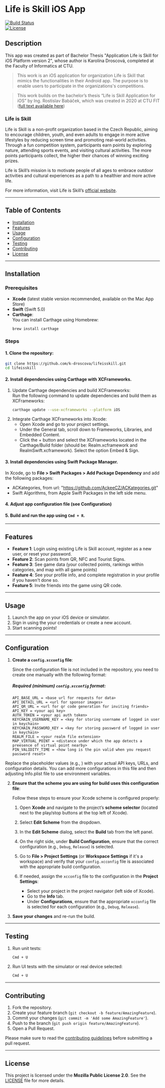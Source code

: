 # Life is Skill iOS App

[![Build Status](https://img.shields.io/travis/com/username/repository.svg)](https://travis-ci.com/username/repository)  
[![License](https://img.shields.io/github/license/username/repository.svg)](./LICENSE.md)

## Description

This app was created as part of Bachelor Thesis "Application Life is Skill for iOS Platform version 2", whose author is Karolína Droscová, completed at the Faculty of Informatics at CTU. 
 
> This work is an iOS application for organization Life is Skill that mimics the functionalities in their Android app. The purpose is to enable users to participate in the organizations's competitions.

> This work builds on the bachelor’s thesis “Life is Skill Application for iOS” by Ing. Rostislav Babáček, which was created in 2020 at CTU FIT ([full text available here](https://dspace.cvut.cz/handle/10467/88721))

### Life is Skill

Life is Skill is a non-profit organization based in the Czech Republic, aiming to encourage children, youth, and even adults to engage in more active lifestyles by reducing screen time and promoting real-world activities. Through a fun competition system, participants earn points by exploring nature, attending sports events, and visiting cultural activities. The more points participants collect, the higher their chances of winning exciting prizes.

Life is Skill’s mission is to motivate people of all ages to embrace outdoor activities and cultural experiences as a path to a healthier and more active life.

For more information, visit Life is Skill’s [official website](https://www.lifeisskill.cz).

---

## Table of Contents
- [Installation](#installation)
- [Features](#features)
- [Usage](#usage)
- [Configuration](#configuration)
- [Testing](#testing)
- [Contributing](#contributing)
- [License](#license)

---

## Installation

### Prerequisites
- **Xcode** (latest stable version recommended, available on the Mac App Store)
- **Swift** (Swift 5.0)
- **Carthage**:  
  You can install Carthage using Homebrew:
  ```bash
  brew install carthage
  ```

### Steps

#### 1. Clone the repository:
   ```bash
   git clone https://github.com/k-droscova/lifeisskill.git
   cd lifeisskill
   ```

#### 2. Install dependencies using **Carthage with XCFrameworks**.
  1. Update Carthage dependencies and build XCFrameworks:  
     Run the following command to update dependencies and build them as XCFrameworks:
     ```bash
     carthage update --use-xcframeworks --platform iOS
     ```
  2. Integrate Carthage XCFrameworks into Xcode:
     - Open Xcode and go to your project settings.
     - Under the General tab, scroll down to Frameworks, Libraries, and Embedded Content.
     - Click the + button and select the XCFrameworks located in the Carthage/Build folder (should be: Realm.xcframework and RealmSwift.xcframework). Select the option Embed & Sign.

#### 3. Install dependencies using **Swift Package Manager**.
In Xcode, go to **File > Swift Packages > Add Package Dependency** and add the following packages:
- ACKategories, from url: "https://github.com/AckeeCZ/ACKategories.git"
- Swift Algorithms, from Apple Swift Packages in the left side menu.

#### 4. Adjust app configuration file (see Configuration)

#### 5. Build and run the app using `Cmd + R`.

---

## Features

- **Feature 1**: Login using existing Life is Skill account, register as a new user, or reset your password.
- **Feature 2**: Scan points from QR, NFC and Tourist Signs.
- **Feature 3**: See game data (your collected points, rankings within categories, and map with all game points)
- **Feature 4**: See your profile info, and complete registration in your profile if you haven't done so.
- **Feature 5**: Invite friends into the game using QR code.

---

## Usage

1. Launch the app on your iOS device or simulator.
2. Sign in using the your credentials or create a new account.
3. Start scanning points!

---

## Configuration

1. **Create a `config.xcconfig` file**:

   Since the configuration file is not included in the repository, you need to create one manually with the following format:

   ##### Required (minimum) `config.xcconfig` format:

   ```plaintext
   API_BASE_URL = <base url for requests for data>
   API_DETAIL_URL = <url for sponsor images>
   API_QR_URL = <url for qr code generation for inviting friends>
   API_KEY = <your api key>
   AUTH_TOKEN = <your api auth token>
   KEYCHAIN_USERNAME_KEY = <key for storing username of logged in user in keychain>
   KEYCHAIN_PASSWORD_KEY = <key for storing password of logged in user in keychain>
   REALM_FILE = <your realm file extension>
   MAP_VIRTUAL_POINT = <distance under which the app detects a preesence of virtual point nearby>
   PIN_VALIDITY_TIME = <how long is the pin valid when you request password reset>
   ```
  Replace the placeholder values (e.g., <your-api-base-url>) with your actual API keys, URLs, and configuration details.
  You can add more configurations in this file and then adjusting Info.plist file to use environment variables. 
  
2. **Ensure that the scheme you are using for build uses this configuration file**:
   
   Follow these steps to ensure your Xcode scheme is configured properly:

   1. Open **Xcode** and navigate to the project’s **scheme selector** (located next to the play/stop buttons at the top left of Xcode).
   
   2. Select **Edit Scheme** from the dropdown.

   3. In the **Edit Scheme** dialog, select the **Build** tab from the left panel.

   4. On the right side, under **Build Configuration**, ensure that the correct configuration (e.g., `Debug`, `Release`) is selected.

   5. Go to **File > Project Settings** (or **Workspace Settings** if it's a workspace) and verify that your `config.xcconfig` file is associated with the appropriate build configuration.

   6. If needed, assign the `xcconfig` file to the configuration in the **Project Settings**:
      - Select your project in the project navigator (left side of Xcode).
      - Go to the **Info** tab.
      - Under **Configurations**, ensure that the appropriate `xcconfig` file is selected for each configuration (e.g., `Debug`, `Release`).

3. **Save your changes** and re-run the build.

---

## Testing

1. Run unit tests:
   ```bash
   Cmd + U
   ```

2. Run UI tests with the simulator or real device selected:
   ```bash
   Cmd + U
   ```

---

## Contributing

1. Fork the repository.
2. Create your feature branch (`git checkout -b feature/AmazingFeature`).
3. Commit your changes (`git commit -m 'Add some AmazingFeature'`).
4. Push to the branch (`git push origin feature/AmazingFeature`).
5. Open a Pull Request.

Please make sure to read the [contributing guidelines](./CONTRIBUTING.md) before submitting a pull request.

---

## License

This project is licensed under the **Mozilla Public License 2.0**. See the [LICENSE](./LICENSE.md) file for more details.

